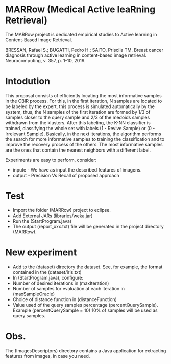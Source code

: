# MARRow (Medical Active leaRning Retrieval)
The MARRow project is dedicated empirical studies to Active learning in Content-Based Image Retrieval.

BRESSAN, Rafael S.; BUGATTI, Pedro H.; SAITO, Priscila TM. Breast cancer diagnosis through active learning in content-based image retrieval. Neurocomputing, v. 357, p. 1-10, 2019.

# Intodution 
This proposal consists of efficiently locating the most informative samples in the CBIR process. For this, in the first iteration, N samples are located to be labeled by the expert, this process is simulated automatically by the system, thus, the N samples of the first iteration are formed by 1/3 of samples closer to the query sample and 2/3 of the medoids samples withdrawn from the klusters. After this labeling, the K-NN classifier is trained, classifying the whole set with labels (1 - Revive Sample) or (0 - Irrelevant Sample). Basically, in the next iterations, the algorithm performs the search for more informative samples to training the classification and to improve the recovery process of the others. The most informative samples are the ones that contain the nearest neighbors with a different label.

Experiments are easy to perform, consider:
- inpute - We have as input the described features of imagens. 
- output - Precision Vs Recall of proposed approach

# Test
 - Import the folder (MARRow) project to eclipse.
 - Add External JARs (libraries/weka.jar)
 - Run the (StartProgram.java)
 - The output (report_xxx.txt) file will be generated in the project directory (MARRow).

# New experiment
 - Add to the (dataset) directory the dataset. See, for example, the format contained in the (dataset/iris.txt)
 - In (StartProgram.java), configure:
 - Number of desired iterations in (maxIteration)
 - Number of samples for evaluation at each iteration in (maxSampleOracle)
 - Choice of distance function in (distanceFunction)
 - Value used of the query samples percentage (percentQuerySample). Example (percentQuerySample = 10) 10% of samples will be used as query samples.

# Obs. 
The (ImagesDescriptors) directory contains a Java application for extracting features from images, in case you need.

